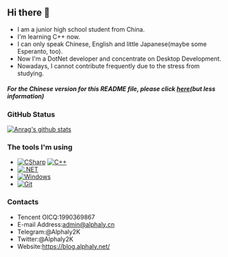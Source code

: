 ## Hi there 👋
- I am a junior high school student from China.
- I'm learning C++ now.
- I can only speak Chinese, English and little Japanese(maybe some Esperanto, too).
- Now I'm a DotNet developer and concentrate on Desktop Development.
- Nowadays, I cannot contribute frequently due to the stress from studying.
##### **For the Chinese version for this README file, please click [here](i18n/README_zh-cn.md)(but less information)**
### GitHub Status
[![Anrag's github stats](https://github-readme-stats.vercel.app/api?username=alphaly2k)](https://github.com/anuraghazra/github-readme-stats)
### The tools I'm using
- [![CSharp](https://img.shields.io/badge/C%23-0B9E0B.svg?style=flat-square&logo=csharp&logoColor=fff)](https://docs.microsoft.com/en-us/dotnet/csharp/) [![C++](https://img.shields.io/badge/C++-649ad2.svg?style=flat-square&logo=cplusplus&logoColor=fff)](https://www.cplusplus.com/)
- [![.NET](https://img.shields.io/badge/.NET-512BD4.svg?style=flat-square&logo=dotnet&logoColor=white)](https://dotnet.microsoft.com/)
- [![Windows](https://img.shields.io/badge/Windows11-0078d7?style=flat-square&logo=windows&logoColor=fff)](https://blogs.windows.com/)
- [![Git](https://img.shields.io/badge/-Git-f05032?style=flat-square&logo=git&logoColor=white)](https://git-scm.com/)
### Contacts
- Tencent OICQ:1990369867
- E-mail Address:admin@alphaly.cn
- Telegram:@Alphaly2K
- Twitter:@Alphaly2K
- Website:https://blog.alphaly.net/
